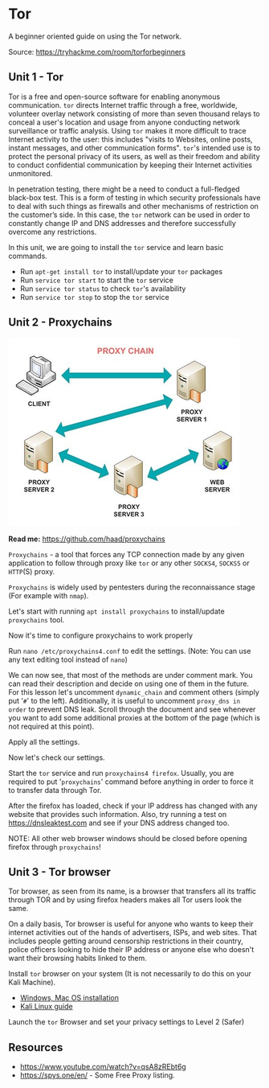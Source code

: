 # Tor

A beginner oriented guide on using the Tor network.

Source: <https://tryhackme.com/room/torforbeginners>

## Unit 1 - Tor

Tor is a free and open-source software for enabling anonymous communication. `tor` directs Internet traffic through a free, worldwide, volunteer overlay network consisting of more than seven thousand relays to conceal a user's location and usage from anyone conducting network surveillance or traffic analysis. Using `tor` makes it more difficult to trace Internet activity to the user: this includes "visits to Websites, online posts, instant messages, and other communication forms". `tor`'s intended use is to protect the personal privacy of its users, as well as their freedom and ability to conduct confidential communication by keeping their Internet activities unmonitored.

In penetration testing, there might be a need to conduct a full-fledged black-box test. This is a form of testing in which security professionals have to deal with such things as firewalls and other mechanisms of restriction on the customer’s side. In this case, the `tor` network can be used in order to constantly change IP and DNS addresses and therefore successfully overcome any restrictions.

In this unit, we are going to install the `tor` service and learn basic commands.

- Run `apt-get install tor` to install/update your `tor` packages
- Run `service tor start` to start the `tor` service
- Run `service tor status` to check `tor`'s availability
- Run `service tor stop` to stop the `tor` service

## Unit 2 - Proxychains


![alt text](files/proxychains.jpg "Proxychains")

**Read me:** <https://github.com/haad/proxychains>

`Proxychains` - a tool that forces any TCP connection made by any given application to follow through proxy like `tor` or any other `SOCKS4`, `SOCKS5` or `HTTP`(S) proxy.

`Proxychains` is widely used by pentesters during the reconnaissance stage (For example with `nmap`).

Let's start with running `apt install proxychains` to install/update `proxychains` tool.

Now it's time to configure proxychains to work properly

Run `nano /etc/proxychains4.conf` to edit the settings. (Note: You can use any text editing tool instead of `nano`)

We can now see, that most of the methods are under comment mark. You can read their description and decide on using one of them in the future. For this lesson let's uncomment `dynamic_chain` and comment others (simply put '`#`' to the left). Additionally, it is useful to uncomment `proxy_dns in order` to prevent DNS leak. Scroll through the document and see whenever you want to add some additional proxies at the bottom of the page (which is not required at this point).

Apply all the settings.

Now let's check our settings.

Start the `tor` service and run `proxychains4 firefox`. Usually, you are required to put '`proxychains`' command before anything in order to force it to transfer data through Tor.

After the firefox has loaded, check if your IP address has changed with any website that provides such information. Also, try running a test on <https://dnsleaktest.com> and see if your DNS address changed too.

NOTE: All other web browser windows should be closed before opening firefox through `proxychains`!

 ## Unit 3 - Tor browser

Tor browser, as seen from its name, is a browser that transfers all its traffic through TOR and by using firefox headers makes all Tor users look the same.

On a daily basis, Tor browser is useful for anyone who wants to keep their internet activities out of the hands of advertisers, ISPs, and web sites. That includes people getting around censorship restrictions in their country, police officers looking to hide their IP address or anyone else who doesn't want their browsing habits linked to them.

Install `tor` browser on your system (It is not necessarily to do this on your Kali Machine).

- [Windows, Mac OS installation](https://www.torproject.org/)
- [Kali Linux guide](https://hackingpress.com/install-tor-on-kali-linux/#Step_1_Create_a_new_user)

Launch the `tor` Browser and set your privacy settings to Level 2 (Safer)

## Resources

- <https://www.youtube.com/watch?v=qsA8zREbt6g>
- <https://spys.one/en/> - Some Free Proxy listing.
